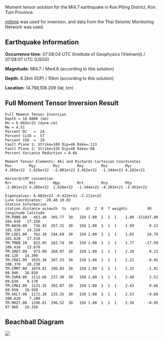 Moment tensor solution for the Ml4.7 earthquake in Kon Plông District, Kon Tum Province.

[mttime](https://github.com/LLNL/mttime) was used for inversion, and data from the Thai Seismic Monitoring Network was used.

## Earthquake Information

**Occurrence time:** 07:08:04 UTC (Institute of Geophysics (Vietnam)) / 07:08:07 UTC (USGS)

**Magnitude:** Ml4.7 / Mw4.6 (according to this solution)

**Depth:** 8.2km (IGP) / 10km (according to this solution)

**Location:** 14.768,108.209 (lat, lon)

## Full Moment Tensor Inversion Result

	Full Moment Tensor Inversion
	Depth = 10.0000 (km)
	Mo = 6.602e+22 (dyne-cm)
	Mw = 4.51
	Percent DC   =  24
	Percent CLVD =  57
	Percent ISO  =  19
	Fault Plane 1: Strike=109 Dip=46 Rake=-113
	Fault Plane 2: Strike=320 Dip=48 Rake=-68
	Percent Variance Reduction = 0.66
	
	Moment Tensor Elements: Aki and Richards Cartesian Coordinates
	Mxx        Myy        Mzz        Mxy        Mxz        Myz
	4.205e+22  1.626e+22  -2.081e+22 3.452e+22  -1.344e+21 4.283e+21 
	
	Harvard/CMT convention
	Mrr        Mtt        Mpp        Mrt        Mrp        Mtp
	-2.081e+22 4.205e+22  1.626e+22  -1.344e+21 -4.283e+21 -3.452e+22
	
	Eigenvalues: 6.602e+22 -6.422e+21 -2.211e+22
	Lune Coordinates: -20.40 18.03 
	Station Information
	station distance azimuth  ts  npts   dt  Z  R  T weights         VR longitude latitude
	TM.PANO.00   463.40  305.77  30   150 1.00  1  1  1    1.00 -211837.00   104.610   17.150
	TM.NAYO.00   736.93  267.31  30   150 1.00  1  1  1    1.59       0.13   101.320   14.320
	TM.LOEI.00   762.30  294.69  30   150 1.00  1  1  1    1.65      10.79   101.620   17.510
	TM.TMDB.10   822.03  262.74  30   150 1.00  1  1  1    1.77     -17.50   100.610   13.670
	TM.SRDT.00   973.09  268.97  30   150 1.00  1  1  1    2.10       0.13    99.120   14.390
	TM.CRAI.00  1025.30  307.53  30   150 1.00  1  1  1    2.21      -0.92   100.370   20.230
	TM.CMMT.00  1079.81  296.03  30   150 1.00  1  1  1    2.33      -2.91    98.940   18.810
	TM.SURA.00  1112.66  237.39  30   150 1.00  1  1  1    2.40       2.51    99.630    9.170
	TM.CMAI.00  1125.35  302.07  30   150 1.00  1  1  1    2.43       0.66    99.050   19.930
	TM.SKLT.00  1172.20  225.35  30   150 1.00  1  1  1    2.53      -9.60   100.620    7.180
	TM.MHIT.00  1196.61  296.52  30   150 1.00  1  1  1    2.58      -0.95    97.960   19.310

## Beachball Diagram

![](https://cdn.discordapp.com/attachments/784971623757381662/1013361246566887424/beachball.png)
